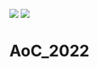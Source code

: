 ![](https://img.shields.io/badge/day%20📅-7-blue) ![](https://img.shields.io/badge/stars%20⭐-14-yellow)
# AoC_2022